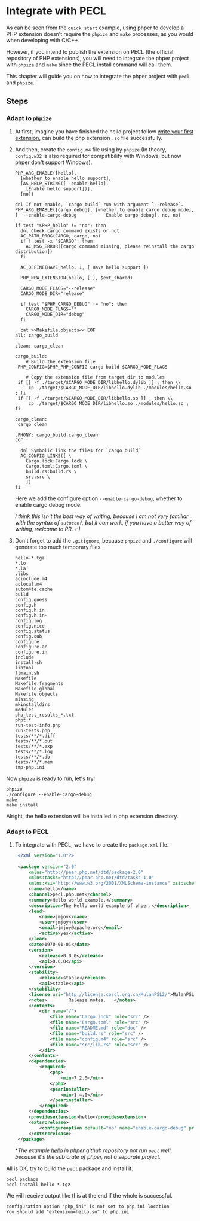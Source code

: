 # Integrate with PECL

As can be seen from the `quick start` example, using phper to develop a PHP extension doesn't require the `phpize` and `make` processes, as you would when developing with C/C++.

However, if you intend to publish the extension on PECL (the official repository of PHP extensions), you will need to integrate the phper project with `phpize` and `make` since the PECL install command will call them.

This chapter will guide you on how to integrate the phper project with `pecl` and `phpize`.

## Steps

### Adapt to `phpize`

1. At first, imagine you have finished the hello project follow [write your first extension](_02_quick_start::_01_write_your_first_extension), can build the php extension `.so` file successfully.

1. And then, create the `config.m4` file using by `phpize` (In theory,
   `config.w32` is also required for compatibility with Windows, but now phper
   don't support Windows).

   ```autoconf
   PHP_ARG_ENABLE([hello],
     [whether to enable hello support],
     [AS_HELP_STRING([--enable-hello],
       [Enable hello support])],
     [no])
   
   dnl If not enable, `cargo build` run with argument `--release`.
   PHP_ARG_ENABLE([cargo_debug], [whether to enable cargo debug mode],
   [  --enable-cargo-debug           Enable cargo debug], no, no)
   
   if test "$PHP_hello" != "no"; then
     dnl Check cargo command exists or not.
     AC_PATH_PROG(CARGO, cargo, no)
     if ! test -x "$CARGO"; then
       AC_MSG_ERROR([cargo command missing, please reinstall the cargo distribution])
     fi
   
     AC_DEFINE(HAVE_hello, 1, [ Have hello support ])
   
     PHP_NEW_EXTENSION(hello, [ ], $ext_shared)
   
     CARGO_MODE_FLAGS="--release"
     CARGO_MODE_DIR="release"
   
     if test "$PHP_CARGO_DEBUG" != "no"; then
       CARGO_MODE_FLAGS=""
       CARGO_MODE_DIR="debug"
     fi
   
     cat >>Makefile.objects<< EOF
   all: cargo_build
   
   clean: cargo_clean
   
   cargo_build:
       # Build the extension file
   	PHP_CONFIG=$PHP_PHP_CONFIG cargo build $CARGO_MODE_FLAGS
   
       # Copy the extension file from target dir to modules
   	if [[ -f ./target/$CARGO_MODE_DIR/libhello.dylib ]] ; then \\
   		cp ./target/$CARGO_MODE_DIR/libhello.dylib ./modules/hello.so ; fi
   	if [[ -f ./target/$CARGO_MODE_DIR/libhello.so ]] ; then \\
   		cp ./target/$CARGO_MODE_DIR/libhello.so ./modules/hello.so ; fi
   
   cargo_clean:
   	cargo clean
   
   .PHONY: cargo_build cargo_clean
   EOF
   
     dnl Symbolic link the files for `cargo build`
     AC_CONFIG_LINKS([ \
       Cargo.lock:Cargo.lock \
       Cargo.toml:Cargo.toml \
       build.rs:build.rs \
       src:src \
       ])
   fi

   ```

   Here we add the configure option `--enable-cargo-debug`, whether to enable
   cargo debug mode.

   *I think this isn't the best way of writing, because I am not very familiar*
   *with the syntax of `autoconf`, but it can work, if you have a better way of*
   *writing, welcome to PR. :-)*

1. Don't forget to add the `.gitignore`, because `phpize` and `./configure` will
   generate too much temporary files.

   ```git
   hello-*.tgz
   *.lo
   *.la
   .libs
   acinclude.m4
   aclocal.m4
   autom4te.cache
   build
   config.guess
   config.h
   config.h.in
   config.h.in~
   config.log
   config.nice
   config.status
   config.sub
   configure
   configure.ac
   configure.in
   include
   install-sh
   libtool
   ltmain.sh
   Makefile
   Makefile.fragments
   Makefile.global
   Makefile.objects
   missing
   mkinstalldirs
   modules
   php_test_results_*.txt
   phpt.*
   run-test-info.php
   run-tests.php
   tests/**/*.diff
   tests/**/*.out
   tests/**/*.exp
   tests/**/*.log
   tests/**/*.db
   tests/**/*.mem
   tmp-php.ini
   ```

Now `phpize` is ready to run, let's try!

```shell
phpize
./configure --enable-cargo-debug
make
make install
```

Alright, the hello extension will be installed in php extension directory.

### Adapt to PECL

1. To integrate with PECL, we have to create the `package.xml` file.

   ```xml
    <?xml version="1.0"?>
    
    <package version="2.0" 
    	xmlns="http://pear.php.net/dtd/package-2.0" 
    	xmlns:tasks="http://pear.php.net/dtd/tasks-1.0" 
    	xmlns:xsi="http://www.w3.org/2001/XMLSchema-instance" xsi:schemaLocation="http://pear.php.net/dtd/tasks-1.0 http://pear.php.net/dtd/tasks-1.0.xsd http://pear.php.net/dtd/package-2.0 http://pear.php.net/dtd/package-2.0.xsd">
    	<name>hello</name>
    	<channel>pecl.php.net</channel>
    	<summary>Hello world example.</summary>
    	<description>The Hello world example of phper.</description>
    	<lead>
    		<name>jmjoy</name>
    		<user>jmjoy</user>
    		<email>jmjoy@apache.org</email>
    		<active>yes</active>
    	</lead>
    	<date>1970-01-01</date>
    	<version>
    		<release>0.0.0</release>
    		<api>0.0.0</api>
    	</version>
    	<stability>
    		<release>stable</release>
    		<api>stable</api>
    	</stability>
    	<license uri="http://license.coscl.org.cn/MulanPSL2/">MulanPSL-2.0</license>
    	<notes>        Release notes.	</notes>
    	<contents>
    		<dir name="/">
    			<file name="Cargo.lock" role="src" />
    			<file name="Cargo.toml" role="src" />
    			<file name="README.md" role="doc" />
    			<file name="build.rs" role="src" />
    			<file name="config.m4" role="src" />
    			<file name="src/lib.rs" role="src" />
    		</dir>
    	</contents>
    	<dependencies>
    		<required>
    			<php>
    				<min>7.2.0</min>
    			</php>
    			<pearinstaller>
    				<min>1.4.0</min>
    			</pearinstaller>
    		</required>
    	</dependencies>
    	<providesextension>hello</providesextension>
    	<extsrcrelease>
    		<configureoption default="no" name="enable-cargo-debug" prompt="enable cargo debug?" />
    	</extsrcrelease>
    </package>
   ```

   **The example [hello](https://github.com/phper-framework/phper/tree/master/examples/hello) in phper github repository not run `pecl` well, because
   it's the sub crate of phper, not a separate project.*

All is OK, try to build the `pecl` package and install it.

```shell
pecl package
pecl install hello-*.tgz
```

We will receive output like this at the end if the whole is successful.

```text
configuration option "php_ini" is not set to php.ini location
You should add "extension=hello.so" to php.ini
```
